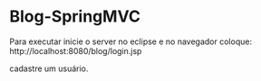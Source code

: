 # Blog-SpringMVC

Para executar inicie o server no eclipse e no navegador coloque: http://localhost:8080/blog/login.jsp

cadastre um usuário.
